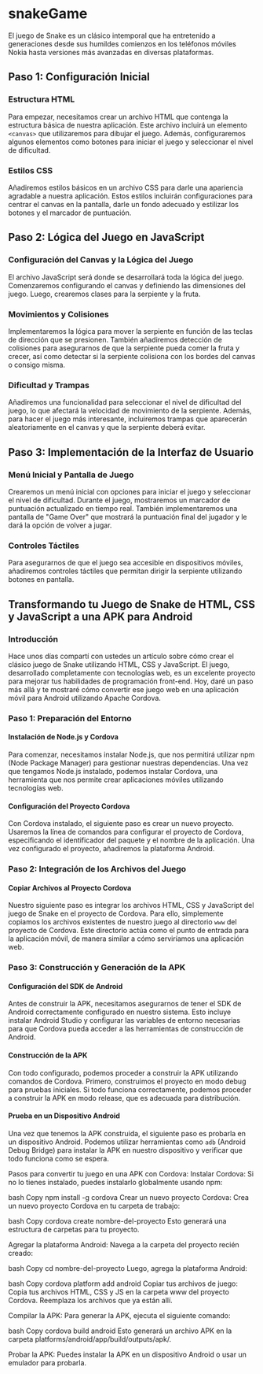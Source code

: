 # snakeGame

El juego de Snake es un clásico intemporal que ha entretenido a generaciones desde sus humildes comienzos en los teléfonos móviles Nokia hasta versiones más avanzadas en diversas plataformas.

## Paso 1: Configuración Inicial

### Estructura HTML

Para empezar, necesitamos crear un archivo HTML que contenga la estructura básica de nuestra aplicación. Este archivo incluirá un elemento `<canvas>` que utilizaremos para dibujar el juego. Además, configuraremos algunos elementos como botones para iniciar el juego y seleccionar el nivel de dificultad.

### Estilos CSS

Añadiremos estilos básicos en un archivo CSS para darle una apariencia agradable a nuestra aplicación. Estos estilos incluirán configuraciones para centrar el canvas en la pantalla, darle un fondo adecuado y estilizar los botones y el marcador de puntuación.

## Paso 2: Lógica del Juego en JavaScript

### Configuración del Canvas y la Lógica del Juego

El archivo JavaScript será donde se desarrollará toda la lógica del juego. Comenzaremos configurando el canvas y definiendo las dimensiones del juego. Luego, crearemos clases para la serpiente y la fruta.

### Movimientos y Colisiones

Implementaremos la lógica para mover la serpiente en función de las teclas de dirección que se presionen. También añadiremos detección de colisiones para asegurarnos de que la serpiente pueda comer la fruta y crecer, así como detectar si la serpiente colisiona con los bordes del canvas o consigo misma.

### Dificultad y Trampas

Añadiremos una funcionalidad para seleccionar el nivel de dificultad del juego, lo que afectará la velocidad de movimiento de la serpiente. Además, para hacer el juego más interesante, incluiremos trampas que aparecerán aleatoriamente en el canvas y que la serpiente deberá evitar.

## Paso 3: Implementación de la Interfaz de Usuario

### Menú Inicial y Pantalla de Juego

Crearemos un menú inicial con opciones para iniciar el juego y seleccionar el nivel de dificultad. Durante el juego, mostraremos un marcador de puntuación actualizado en tiempo real. También implementaremos una pantalla de "Game Over" que mostrará la puntuación final del jugador y le dará la opción de volver a jugar.

### Controles Táctiles

Para asegurarnos de que el juego sea accesible en dispositivos móviles, añadiremos controles táctiles que permitan dirigir la serpiente utilizando botones en pantalla.

## Transformando tu Juego de Snake de HTML, CSS y JavaScript a una APK para Android

### Introducción

Hace unos días compartí con ustedes un artículo sobre cómo crear el clásico juego de Snake utilizando HTML, CSS y JavaScript. El juego, desarrollado completamente con tecnologías web, es un excelente proyecto para mejorar tus habilidades de programación front-end. Hoy, daré un paso más allá y te mostraré cómo convertir ese juego web en una aplicación móvil para Android utilizando Apache Cordova.

### Paso 1: Preparación del Entorno

#### Instalación de Node.js y Cordova

Para comenzar, necesitamos instalar Node.js, que nos permitirá utilizar npm (Node Package Manager) para gestionar nuestras dependencias. Una vez que tengamos Node.js instalado, podemos instalar Cordova, una herramienta que nos permite crear aplicaciones móviles utilizando tecnologías web.

#### Configuración del Proyecto Cordova

Con Cordova instalado, el siguiente paso es crear un nuevo proyecto. Usaremos la línea de comandos para configurar el proyecto de Cordova, especificando el identificador del paquete y el nombre de la aplicación. Una vez configurado el proyecto, añadiremos la plataforma Android.

### Paso 2: Integración de los Archivos del Juego

#### Copiar Archivos al Proyecto Cordova

Nuestro siguiente paso es integrar los archivos HTML, CSS y JavaScript del juego de Snake en el proyecto de Cordova. Para ello, simplemente copiamos los archivos existentes de nuestro juego al directorio `www` del proyecto de Cordova. Este directorio actúa como el punto de entrada para la aplicación móvil, de manera similar a cómo serviríamos una aplicación web.

### Paso 3: Construcción y Generación de la APK

#### Configuración del SDK de Android

Antes de construir la APK, necesitamos asegurarnos de tener el SDK de Android correctamente configurado en nuestro sistema. Esto incluye instalar Android Studio y configurar las variables de entorno necesarias para que Cordova pueda acceder a las herramientas de construcción de Android.

#### Construcción de la APK

Con todo configurado, podemos proceder a construir la APK utilizando comandos de Cordova. Primero, construimos el proyecto en modo debug para pruebas iniciales. Si todo funciona correctamente, podemos proceder a construir la APK en modo release, que es adecuada para distribución.

#### Prueba en un Dispositivo Android

Una vez que tenemos la APK construida, el siguiente paso es probarla en un dispositivo Android. Podemos utilizar herramientas como `adb` (Android Debug Bridge) para instalar la APK en nuestro dispositivo y verificar que todo funciona como se espera.

Pasos para convertir tu juego en una APK con Cordova:
Instalar Cordova:
Si no lo tienes instalado, puedes instalarlo globalmente usando npm:

bash
Copy
npm install -g cordova
Crear un nuevo proyecto Cordova:
Crea un nuevo proyecto Cordova en tu carpeta de trabajo:

bash
Copy
cordova create nombre-del-proyecto
Esto generará una estructura de carpetas para tu proyecto.

Agregar la plataforma Android:
Navega a la carpeta del proyecto recién creado:

bash
Copy
cd nombre-del-proyecto
Luego, agrega la plataforma Android:

bash
Copy
cordova platform add android
Copiar tus archivos de juego:
Copia tus archivos HTML, CSS y JS en la carpeta www del proyecto Cordova. Reemplaza los archivos que ya están allí.

Compilar la APK:
Para generar la APK, ejecuta el siguiente comando:

bash
Copy
cordova build android
Esto generará un archivo APK en la carpeta platforms/android/app/build/outputs/apk/.

Probar la APK:
Puedes instalar la APK en un dispositivo Android o usar un emulador para probarla.